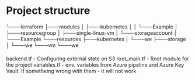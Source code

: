 # Project structure

└───terraform
    ├───modules
    │   ├───kubernetes
    │   │   └───Example
    │   ├───resourcegroup
    │   ├───single-linux-vm
    │   └───storageaccount
    │       └───Example
    └───resources
        ├───kubernetes
        │   └───we
        ├───storage
        │   └───we
        └───vm
            └───we

####
backend.tf 
    - Configuring external state on S3
root_main.tf
    - Root module for the project
variables.tf
    - env. variables from Azure pipeline and Azure Key Vault. If sometheing wrong with them - It will not work 
####
